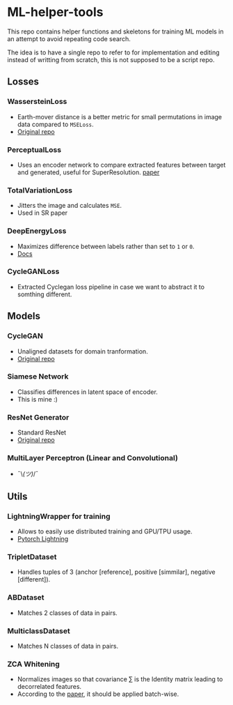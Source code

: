# ML-helper-tools

This repo contains helper functions and skeletons for training ML models in an attempt to avoid repeating code search.

The idea is to have a single repo to refer to for implementation and editing instead of writting from scratch, this is not supposed to be a script repo.


## Losses
 ### **WassersteinLoss**
   - Earth-mover distance is a better metric for small permutations in image data compared to `MSELoss`.
   - [Original repo](https://github.com/jeanfeydy/geomloss/)


 ### **PerceptualLoss**
   - Uses an encoder network to compare extracted features between target and generated, useful for SuperResolution. [paper](https://arxiv.org/pdf/1609.04802v5)


 ### **TotalVariationLoss**
   - Jitters the image and calculates `MSE`.
   - Used in SR paper


 ### **DeepEnergyLoss**
   - Maximizes difference between labels rather than set to `1` or `0`.
   - [Docs](https://uvadlc-notebooks.readthedocs.io/en/latest/tutorial_notebooks/tutorial8/Deep_Energy_Models.html)


 ### **CycleGANLoss**
   - Extracted Cyclegan loss pipeline in case we want to abstract it to somthing different.


## Models
 ### **CycleGAN**
   - Unaligned datasets for domain tranformation.
   - [Original repo](https://github.com/junyanz/pytorch-CycleGAN-and-pix2pix/)


 ### **Siamese Network**
   - Classifies differences in latent space of encoder.
   - This is mine :)


 ### **ResNet Generator**
   - Standard ResNet
   - [Original repo](https://github.com/junyanz/pytorch-CycleGAN-and-pix2pix/)



 ### **MultiLayer Perceptron** (Linear and Convolutional)
   - ¯\\_(ツ)_/¯

## Utils
 ### LightningWrapper for training
   - Allows to easily use distributed training and GPU/TPU usage.
   - [Pytorch Lightning](https://lightning.ai/docs/pytorch/stable/starter/introduction.html)


 ### **TripletDataset**
   - Handles tuples of 3 (anchor [reference], positive [simmilar], negative [different]).


 ### **ABDataset**
   - Matches 2 classes of data in pairs.


 ### **MulticlassDataset**
   - Matches N classes of data in pairs.


 ### **ZCA Whitening**
   - Normalizes images so that covariance $`\sum`$ is the Identity matrix leading to decorrelated features.
   - According to the [paper](https://arxiv.org/pdf/1804.08450v1), it should be applied batch-wise.
